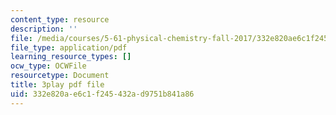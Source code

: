 ```yaml
---
content_type: resource
description: ''
file: /media/courses/5-61-physical-chemistry-fall-2017/332e820ae6c1f245432ad9751b841a86_S-_PFdnImLM.pdf
file_type: application/pdf
learning_resource_types: []
ocw_type: OCWFile
resourcetype: Document
title: 3play pdf file
uid: 332e820a-e6c1-f245-432a-d9751b841a86
---
```

